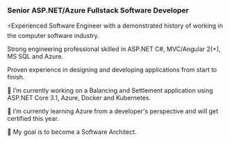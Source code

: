 ### Senior ASP.NET/Azure Fullstack Software Developer

⚡Experienced Software Engineer with a demonstrated history of working in the computer software industry. 

Strong engineering professional skilled in ASP.NET C#, MVC/Angular 2(+), MS SQL and Azure.

Proven experience in designing and developing applications from start to finish.

🔭 I’m currently working on a Balancing and Settlement application using ASP.NET Core 3.1, Azure, Docker and Kubernetes.

🌱 I’m currently learning Azure from a developer's perspective and will get certified this year.

👯 My goal is to become a Software Architect.
<!--
**dragos-durlut/dragos-durlut** is a ✨ _special_ ✨ repository because its `README.md` (this file) appears on your GitHub profile.

Here are some ideas to get you started:

- 🔭 I’m currently working on ...
- 🌱 I’m currently learning ...
- 👯 I’m looking to collaborate on ...
- 🤔 I’m looking for help with ...
- 💬 Ask me about ...
- 📫 How to reach me: ...
- 😄 Pronouns: ...
- ⚡ Fun fact: ...
-->
